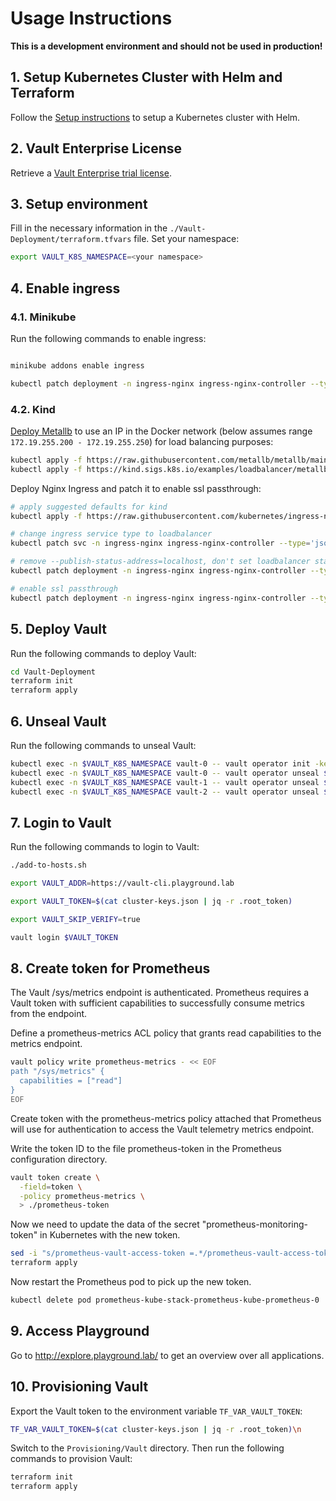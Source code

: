 # Usage Instructions

**This is a development environment and should not be used in production!**

## 1. Setup Kubernetes Cluster with Helm and Terraform
Follow the [Setup instructions](SETUP.md) to setup a Kubernetes cluster with Helm.

## 2. Vault Enterprise License
Retrieve a [Vault Enterprise trial license](https://www.hashicorp.com/products/vault/trial).

## 3. Setup environment
Fill in the necessary information in the `./Vault-Deployment/terraform.tfvars` file.
Set your namespace:
```bash
export VAULT_K8S_NAMESPACE=<your namespace>
```

## 4. Enable ingress

### 4.1. Minikube
Run the following commands to enable ingress:
```bash

minikube addons enable ingress

kubectl patch deployment -n ingress-nginx ingress-nginx-controller --type='json' -p='[{"op": "add", "path": "/spec/template/spec/containers/0/args/-", "value":"--enable-ssl-passthrough"}]'
```
### 4.2. Kind
[Deploy Metallb](https://kind.sigs.k8s.io/docs/user/loadbalancer) to use an IP in the Docker network (below assumes range `172.19.255.200 - 172.19.255.250`) for load balancing purposes:


```bash
kubectl apply -f https://raw.githubusercontent.com/metallb/metallb/main/config/manifests/metallb-native.yaml
kubectl apply -f https://kind.sigs.k8s.io/examples/loadbalancer/metallb-config.yaml
```


Deploy Nginx Ingress and patch it to enable ssl passthrough:

```bash
# apply suggested defaults for kind
kubectl apply -f https://raw.githubusercontent.com/kubernetes/ingress-nginx/main/deploy/static/provider/kind/deploy.yaml

# change ingress service type to loadbalancer
kubectl patch svc -n ingress-nginx ingress-nginx-controller --type='json' -p='[{"op": "replace", "path": "/spec/type", "value":"LoadBalancer"}]'

# remove --publish-status-address=localhost, don't set loadbalancer status to localhost (will use IP of ingress)
kubectl patch deployment -n ingress-nginx ingress-nginx-controller --type='json' -p='[{"op": "remove", "path": "/spec/template/spec/containers/0/args/9"}]'

# enable ssl passthrough
kubectl patch deployment -n ingress-nginx ingress-nginx-controller --type='json' -p='[{"op": "add", "path": "/spec/template/spec/containers/0/args/-", "value":"--enable-ssl-passthrough"}]'
```

## 5. Deploy Vault
Run the following commands to deploy Vault:
```bash
cd Vault-Deployment
terraform init
terraform apply
```

## 6. Unseal Vault
Run the following commands to unseal Vault:
```bash
kubectl exec -n $VAULT_K8S_NAMESPACE vault-0 -- vault operator init -key-shares=1 -key-threshold=1 -format=json > ./cluster-keys.json
kubectl exec -n $VAULT_K8S_NAMESPACE vault-0 -- vault operator unseal $(cat ./cluster-keys.json | jq -r ".unseal_keys_b64[]")
kubectl exec -n $VAULT_K8S_NAMESPACE vault-1 -- vault operator unseal $(cat ./cluster-keys.json | jq -r ".unseal_keys_b64[]")
kubectl exec -n $VAULT_K8S_NAMESPACE vault-2 -- vault operator unseal $(cat ./cluster-keys.json | jq -r ".unseal_keys_b64[]")
```
## 7. Login to Vault
Run the following commands to login to Vault:
```bash
./add-to-hosts.sh

export VAULT_ADDR=https://vault-cli.playground.lab

export VAULT_TOKEN=$(cat cluster-keys.json | jq -r .root_token)

export VAULT_SKIP_VERIFY=true

vault login $VAULT_TOKEN
```

## 8. Create token for Prometheus

The Vault /sys/metrics endpoint is authenticated. Prometheus requires a Vault token with sufficient capabilities to successfully consume metrics from the endpoint.

Define a prometheus-metrics ACL policy that grants read capabilities to the metrics endpoint.
    
```bash
vault policy write prometheus-metrics - << EOF
path "/sys/metrics" {
  capabilities = ["read"]
}
EOF
```

Create token with the prometheus-metrics policy attached that Prometheus will use for authentication to access the Vault telemetry metrics endpoint.

Write the token ID to the file prometheus-token in the Prometheus configuration directory.

```bash
vault token create \
  -field=token \
  -policy prometheus-metrics \
  > ./prometheus-token
```

Now we need to update the data of the secret "prometheus-monitoring-token" in Kubernetes with the new token.

```bash
sed -i "s/prometheus-vault-access-token =.*/prometheus-vault-access-token = \"$(cat prometheus-token)\"/g" terraform.tfvars
terraform apply
```

Now restart the Prometheus pod to pick up the new token.

```bash
kubectl delete pod prometheus-kube-stack-prometheus-kube-prometheus-0
```

## 9. Access Playground

Go to http://explore.playground.lab/ to get an overview over all applications.

## 10. Provisioning Vault

Export the Vault token to the environment variable `TF_VAR_VAULT_TOKEN`:
```bash
TF_VAR_VAULT_TOKEN=$(cat cluster-keys.json | jq -r .root_token)\n
```

Switch to the `Provisioning/Vault` directory.
Then run the following commands to provision Vault:
```bash
terraform init
terraform apply
```

